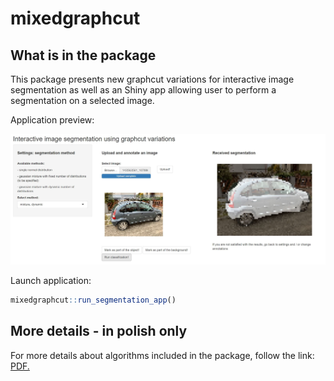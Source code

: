 # mixedgraphcut 


## What is in the package 

This package presents new graphcut variations for interactive image segmentation as well as an Shiny app allowing user to perform a segmentation on a selected image. 

Application preview: 

![](www/app_screen.JPG)


Launch application:
```r
mixedgraphcut::run_segmentation_app()
```

## More details - in polish only

For more details about algorithms included in the package, follow the link:
<a href="https://github.com/MartaGajewska/mixedgraphcut/blob/master/www/Marta_Gajewska_Interaktywna_segmentacja.pdf" target="_blank">PDF.</a>
